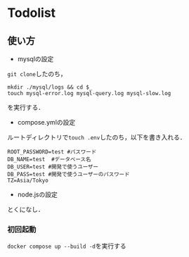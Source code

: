 # Todolist

## 使い方

* mysqlの設定

`git clone`したのち，

```
mkdir ./mysql/logs && cd $_
touch mysql-error.log mysql-query.log mysql-slow.log
```

を実行する．

* compose.ymlの設定

ルートディレクトリで`touch .env`したのち，以下を書き入れる．

```
ROOT_PASSWORD=test #パスワード
DB_NAME=test  #データベース名
DB_USER=test #開発で使うユーザー
DB_PASS=test #開発で使うユーザーのパスワード
TZ=Asia/Tokyo
```

* node.jsの設定

とくになし．

### 初回起動

`docker compose up --build -d`を実行する